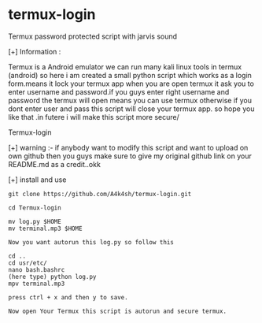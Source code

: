 # termux-login
Termux password protected script with jarvis sound



 [+] Information :

   Termux is a Android emulator we can run many kali linux
   tools in termux (android) so here i am created a small 
   python script which works as a login form.means it lock
   your termux app when you are open termux it ask you to
   enter username and password.if you guys enter right 
   username and password the termux will open means you can
   use termux otherwise if you dont enter user and pass
   this script will close your termux app. so hope you like
   that .in futere i will make this script more secure/
   

   Termux-login

[+] warning :- if anybody want to modify this script and want to 
    upload on own github then you guys make sure to give my original github link on your README.md as a credit..okk

[+] install and use
  
    git clone https://github.com/A4k4sh/termux-login.git

    cd Termux-login

    mv log.py $HOME
    mv terminal.mp3 $HOME

    Now you want autorun this log.py so follow this

    cd ..
    cd usr/etc/
    nano bash.bashrc
    (here type) python log.py
    mpv terminal.mp3

    press ctrl + x and then y to save.

    Now open Your Termux this script is autorun and secure termux.


